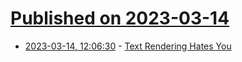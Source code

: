 # [Published on 2023-03-14](index.md)

* [2023-03-14, 12:06:30](https://lobste.rs/s/gbg9xm/text_rendering_hates_you) - [Text Rendering Hates You](https://faultlore.com/blah/text-hates-you/)
